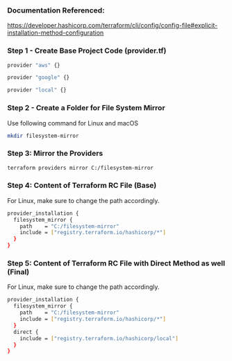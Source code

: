 ### Documentation Referenced:

https://developer.hashicorp.com/terraform/cli/config/config-file#explicit-installation-method-configuration


### Step 1 - Create Base Project Code (provider.tf)

```sh
provider "aws" {}

provider "google" {}

provider "local" {}
```

### Step 2 - Create a Folder for File System Mirror 

Use following command for Linux and macOS
```sh
mkdir filesystem-mirror
```

### Step 3: Mirror the Providers 
```sh
terraform providers mirror C:/filesystem-mirror
```

### Step 4: Content of Terraform RC File (Base)

For Linux, make sure to change the path accordingly.

```sh
provider_installation {
  filesystem_mirror {
    path    = "C:/filesystem-mirror"
    include = ["registry.terraform.io/hashicorp/*"]
  }
}
```

### Step 5: Content of Terraform RC File with Direct Method as well (Final) 

For Linux, make sure to change the path accordingly.

```sh
provider_installation {
  filesystem_mirror {
    path    = "C:/filesystem-mirror"
    include = ["registry.terraform.io/hashicorp/*"]
  }
  direct {
    include = ["registry.terraform.io/hashicorp/local"]
  }
}
```